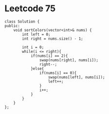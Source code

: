 # Leetcode 75
    class Solution {
    public:
        void sortColors(vector<int>& nums) {
            int left = 0;
            int right = nums.size() - 1;

            int i = 0;
            while(i <= right){
                if(nums[i] == 2){
                    swap(nums[right], nums[i]);
                    right--;
                }else{
                    if(nums[i] == 0){
                        swap(nums[left], nums[i]);
                        left++;
                    }
                    i++;
                }
            }
        }
    };
